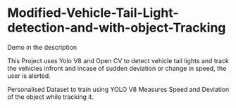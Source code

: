 # Modified-Vehicle-Tail-Light-detection-and-with-object-Tracking

Demo in the description


This Project uses Yolo V8 and Open CV to detect vehicle tail lights and track the vehicles infront and incase of sudden deviation or change in speed, the user is alerted.

Personalised Dataset to train using YOLO V8
Measures Speed and Deviation of the object while tracking it.
